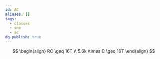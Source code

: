 ```yaml
---
id: AC
aliases: []
tags:
  - classes
  - sne
  - ac
dg-publish: true
---
```

$$
\begin{align}
RC \geq 16T  \\
5.6k \times C \geq 16T
\end{align}
$$